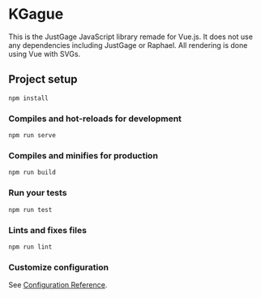 # KGague

This is the JustGage JavaScript library remade for Vue.js. It does not use any dependencies including JustGage or Raphael. All rendering is done using Vue with SVGs.

## Project setup
```
npm install
```

### Compiles and hot-reloads for development
```
npm run serve
```

### Compiles and minifies for production
```
npm run build
```

### Run your tests
```
npm run test
```

### Lints and fixes files
```
npm run lint
```

### Customize configuration
See [Configuration Reference](https://cli.vuejs.org/config/).
